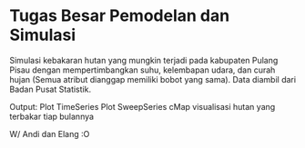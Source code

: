 # Tugas Besar Pemodelan dan Simulasi
Simulasi kebakaran hutan yang mungkin terjadi pada kabupaten Pulang Pisau dengan mempertimbangkan suhu, kelembapan udara, dan curah hujan (Semua atribut dianggap memiliki bobot yang sama). Data diambil dari Badan Pusat Statistik.

Output:
Plot TimeSeries
Plot SweepSeries
cMap visualisasi hutan yang terbakar tiap bulannya

W/ Andi dan Elang :O
